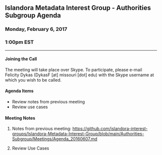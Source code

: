 ## Islandora Metadata Interest Group - Authorities Subgroup Agenda
### Monday, February 6, 2017
### 1:00pm EST
---
#### Joining the Call

The meeting will take place over Skype. To participate, please e-mail Felicity Dykas (DykasF [at] missouri [dot] edu) with the Skype username at which you wish to be called.

#### Agenda Items

* Review notes from previous meeting
* Review use cases

#### Meeting Notes

1. Notes from previous meeting:  https://github.com/islandora-interest-groups/Islandora-Metadata-Interest-Group/blob/main/Authorities-Subgroup/Meetings/Agenda_20160607.md

2. Review Use Cases
